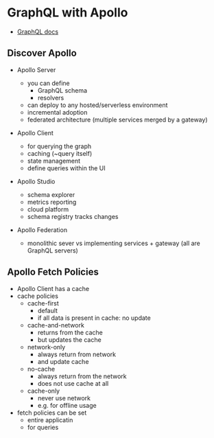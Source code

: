 # GraphQL with Apollo

- [GraphQL docs](https://www.apollographql.com/docs/)

## Discover Apollo

- Apollo Server
  - you can define
    - GraphQL schema
    - resolvers
  - can deploy to any hosted/serverless environment
  - incremental adoption
  - federated architecture (multiple services merged by a gateway)

- Apollo Client
  - for querying the graph
  - caching (~query itself)
  - state management
  - define queries within the UI

- Apollo Studio
  - schema explorer
  - metrics reporting
  - cloud platform
  - schema registry tracks changes

- Apollo Federation
  - monolithic sever vs implementing services + gateway (all are GraphQL servers)

## Apollo Fetch Policies

- Apollo Client has a cache
- cache policies
  - cache-first
    - default
    - if all data is present in cache: no update
  - cache-and-network
    - returns from the cache
    - but updates the cache
  - network-only
    - always return from network
    - and update cache
  - no-cache
    - always return from the network
    - does not use cache at all
  - cache-only
    - never use network
    - e.g. for offline usage
- fetch policies can be set
  - entire applicatin
  - for queries
